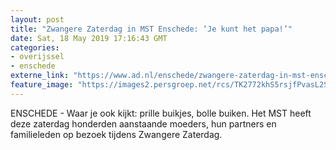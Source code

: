 ```yaml
---
layout: post
title: "Zwangere Zaterdag in MST Enschede: ‘Je kunt het papa!’"
date: Sat, 18 May 2019 17:16:43 GMT
categories: 
- overijssel 
- enschede 
externe_link: "https://www.ad.nl/enschede/zwangere-zaterdag-in-mst-enschede-je-kunt-het-papa~a1bb56e5/"
feature_image: "https://images2.persgroep.net/rcs/TK2772khS5rsjfPvasL2S0IwPRk/diocontent/148690829/_fitwidth/400/?appId=21791a8992982cd8da851550a453bd7f&quality=0.7"
---
```


ENSCHEDE - Waar je ook kijkt: prille buikjes, bolle buiken. Het MST heeft deze zaterdag honderden aanstaande moeders, hun partners en familieleden op bezoek tijdens Zwangere Zaterdag.
